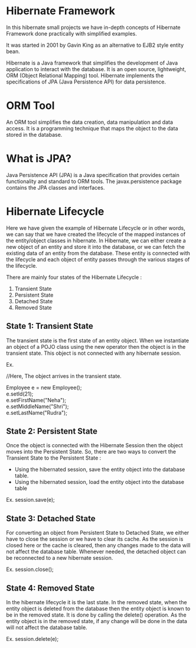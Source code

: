 # Hibernate Framework
In this hibernate small projects we have in-depth concepts of Hibernate Framework done practically with simplified examples. 

It was started in 2001 by Gavin King as an alternative to EJB2 style entity bean.

Hibernate is a Java framework that simplifies the development of Java application to interact with the database. It is an open source, lightweight, ORM (Object Relational Mapping) tool. Hibernate implements the specifications of JPA (Java Persistence API) for data persistence.

# ORM Tool
An ORM tool simplifies the data creation, data manipulation and data access. It is a programming technique that maps the object to the data stored in the database.

# What is JPA?
Java Persistence API (JPA) is a Java specification that provides certain functionality and standard to ORM tools. The javax.persistence package contains the JPA classes and interfaces.

# Hibernate Lifecycle

Here we have given the example of Hibernate Lifecycle or in other words, we can say that we have created the lifecycle of the mapped instances of the entity/object classes in hibernate. In Hibernate, we can either create a new object of an entity and store it into the database, or we can fetch the existing data of an entity from the database. These entity is connected with the lifecycle and each object of entity passes through the various stages of the lifecycle. 

There are mainly four states of the Hibernate Lifecycle :

1. Transient State
2. Persistent State
3. Detached State
4. Removed State

## State 1: Transient State

The transient state is the first state of an entity object. When we instantiate an object of a POJO class using the new operator then the object is in the transient state. This object is not connected with any hibernate session.

Ex. 

//Here, The object arrives in the transient state.

Employee e = new Employee();   
e.setId(21);  
e.setFirstName("Neha");  
e.setMiddleName("Shri");  
e.setLastName("Rudra");

## State 2: Persistent State

Once the object is connected with the Hibernate Session then the object moves into the Persistent State. So, there are two ways to convert the Transient State to the Persistent State :

- Using the hibernated session, save the entity object into the database table.
- Using the hibernated session, load the entity object into the database table

Ex.
session.save(e);
## State 3: Detached State

For converting an object from Persistent State to Detached State, we either have to close the session or we have to clear its cache. As the session is closed here or the cache is cleared, then any changes made to the data will not affect the database table. Whenever needed, the detached object can be reconnected to a new hibernate session.

Ex.
session.close();
## State 4: Removed State 

In the hibernate lifecycle it is the last state. In the removed state, when the entity object is deleted from the database then the entity object is known to be in the removed state. It is done by calling the delete() operation. As the entity object is in the removed state, if any change will be done in the data will not affect the database table.

Ex.
session.delete(e);
